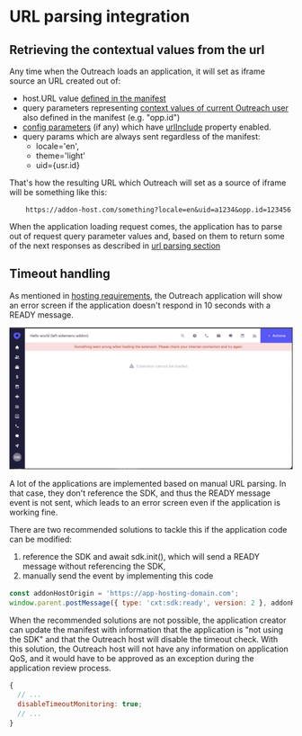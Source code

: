 # URL parsing integration

## Retrieving the contextual values from the url

Any time when the Outreach loads an application, it will set as iframe source an URL created out of:

- host.URL value [defined in the manifest](manifest.md#url)
- query parameters representing [context values of current Outreach user](manifest.md#context-tab-extension) also
  defined in the manifest (e.g. "opp.id")
- [config parameters](configuration.md) (if any) which have [urlInclude](configuration.md#urlinclude) property enabled.
- query params which are always sent regardless of the manifest:
  - locale='en',
  - theme='light'
  - uid={usr.id}

That's how the resulting URL which Outreach will set as a source of iframe will be something like this:

```http
    https://addon-host.com/something?locale=en&uid=a1234&opp.id=123456
```

When the application loading request comes, the application has to parse out of request query parameter values and,
based on them to return some of the next responses as described in [url parsing section](url-parsing.md)

## Timeout handling

As mentioned in [hosting requirements](host-requirements.md#timeouts), the Outreach application will show an error
screen if the application doesn't respond in 10 seconds with a READY message.

![Timeout error screen](assets/timeout-error.png)

A lot of the applications are implemented based on manual URL parsing. In that case, they don't reference the SDK, and
thus the READY message event is not sent, which leads to an error screen even if the application is working fine.

There are two recommended solutions to tackle this if the application code can be modified:

1. reference the SDK and await sdk.init(), which will send a READY message without referencing the SDK,
2. manually send the event by implementing this code

```javascript
const addonHostOrigin = 'https://app-hosting-domain.com';
window.parent.postMessage({ type: 'cxt:sdk:ready', version: 2 }, addonHostOrigin);
```

When the recommended solutions are not possible, the application creator can update the manifest with information that
the application is "not using the SDK" and that the Outreach host will disable the timeout check. With this solution,
the Outreach host will not have any information on application QoS, and it would have to be approved as an exception
during the application review process.

```javascript
{
  // ...
  disableTimeoutMonitoring: true;
  // ...
}
```
